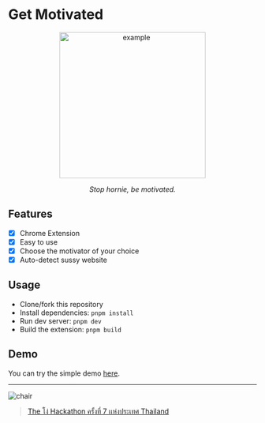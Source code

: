# Get Motivated

<p align="center">
  <img width="296" alt="example" src="https://github.com/richeyphu/GetMotivated/assets/55230837/608bec0d-8f31-4bff-b140-a138b48d7ec5">
</p>
<p align="center"><i>Stop hornie, be motivated.</i></p>

## Features

- [x] Chrome Extension
- [x] Easy to use
- [x] Choose the motivator of your choice
- [x] Auto-detect sussy website

## Usage

- Clone/fork this repository
- Install dependencies: `pnpm install`
- Run dev server: `pnpm dev`
- Build the extension: `pnpm build`

## Demo

You can try the simple demo [here](https://richeyphu.github.io/GetMotivated/docs/demo.html).

---

![chair](https://i.kym-cdn.com/entries/icons/mobile/000/042/547/vergil_chair.jpg)

> [The โง่ Hackathon ครั้งที่ 7 เเห่งประเทศ Thailand](https://stupid.hackathon.in.th/7/)
